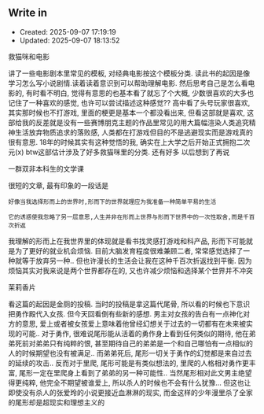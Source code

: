 
## Write in
- Created: 2025-09-07 17:19:19
- Updated: 2025-09-07 18:13:52

救猫咪和电影

讲了一些电影剧本里常见的模板, 对经典电影按这个模板分类. 读此书的起因是像学习怎么写小说剧情.读着读着意识到可以帮助理解电影. 然后思考自己是怎么看电影的, 有时看不明白, 觉得有意思的也基本看了就忘了个大概, 少数很喜欢的大多也记住了一种喜欢的感觉, 也许可以尝试描述这种感觉?? 高中看了头号玩家很喜欢, 其实那时候也不打游戏, 里面的梗更是基本一个都没看出来, 但看这部就是喜欢, 这部给我的反差就是没有一些赛博朋克主题的作品里常见的用大篇幅渲染人类追究精神生活放弃物质追求的落败感, 人类都在打游戏但目的不是逃避现实而是游戏真的很有意思. 18年的时候其实有这种觉悟的我, 确实在上大学之后开始正式拥抱二次元(x) btw这部估计涉及了好多救猫咪里的分类. 还有好多 以后想到了再说


一群双非本科生的文学课

很短的文章, 最有印象的一段话是

```
好像当我选择形而上的世界时,形而下的世界就理应为我准备一种简单平易的生活

它的诱惑使我忽略了另一层意思,人生并非在形而上世界与形而下世界中的一次性取舍,而是千百次折返
```
我理解的形而上在我世界里的体现就是看书找灵感打游戏和科产品, 形而下可能就是为了更好的就业机会烦恼. 目前大脑发育程度很难兼顾二者, 常常感觉选择了一种就等于放弃另一种.. 但也许漫长的生活会让我在这种千百次折返找到平衡. 因为烦恼其实对我来说是两个世界都存在的, 又也许减少烦恼和选择某个世界并不冲突

茉莉香片

看这篇的起因是金厕的投稿. 当时的投稿是拿这篇代尾骨, 所以看的时候也下意识把勇作殿代入女孩. 但今天回看倒有些新的感想. 男主对女孩的告白有一点神化对方的意思, 爱上或者被女孩爱上意味着他曾经幻想关于过去的一切都有在未来被实现的可能.. 对于勇作, 很难说尾形能从活着的勇作身上看到任何类似的期待, 他在弟弟死前对弟弟只有纯粹的恨, 甚至期待自己的弟弟是一个和自己哪怕有一点相似的人的时候期望也没有被满足.. 而弟弟死后, 尾形一切关于勇作的幻觉都是来自过去的延续的攻击.. 反而对于里爬, 尾形可能是有类似想法的, 里爬的人格相对勇作更丰富, 尾形一定在里爬身上看到了弟弟的另一种可能性.. 当然尾形相对此文男主绝望得更纯粹, 他完全不期望被谁爱上, 所以杀人的时候也不会有什么犹豫... 但这也让即使没有杀人的张爱玲的小说更接近血淋淋的现实, 而金这样的少年漫里杀了全家的尾形却是超现实和理想主义的